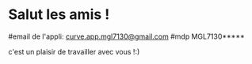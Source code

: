 # Salut les amis !

#email de l'appli: curve.app.mgl7130@gmail.com
#mdp MGL7130*****

c'est un plaisir de travailler avec vous !:)



